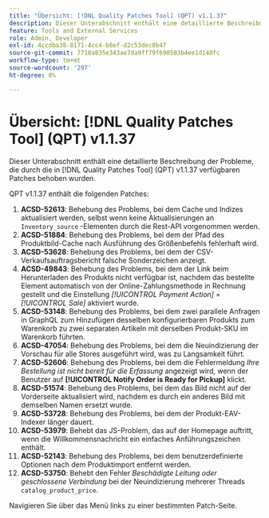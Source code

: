 ```yaml
---
title: "Übersicht: [!DNL Quality Patches Tool] (QPT) v1.1.37"
description: Dieser Unterabschnitt enthält eine detaillierte Beschreibung der Probleme, die durch die in [!DNL Quality Patches Tool]  (QPT) v1.1.37 verfügbaren Patches behoben wurden.
feature: Tools and External Services
role: Admin, Developer
exl-id: 4ccdba38-8171-4cc4-b8ef-d2c53dec0b47
source-git-commit: 7718a835e343ae7da9ff79f690503b4ee1d140fc
workflow-type: tm+mt
source-wordcount: '297'
ht-degree: 0%

---
```


# Übersicht: [!DNL Quality Patches Tool] (QPT) v1.1.37

Dieser Unterabschnitt enthält eine detaillierte Beschreibung der Probleme, die durch die in [!DNL Quality Patches Tool] (QPT) v1.1.37 verfügbaren Patches behoben wurden.

QPT v1.1.37 enthält die folgenden Patches:

1. **ACSD-52613**: Behebung des Problems, bei dem Cache und Indizes aktualisiert werden, selbst wenn keine Aktualisierungen an `Inventory_source` -Elementen durch die Rest-API vorgenommen werden.
1. **ACSD-51884**: Behebung des Problems, bei dem der Pfad des Produktbild-Cache nach Ausführung des Größenbefehls fehlerhaft wird.
1. **ACSD-53628**: Behebung des Problems, bei dem der CSV-Verkaufsauftragsbericht falsche Sonderzeichen anzeigt.
1. **ACSD-49843**: Behebung des Problems, bei dem der Link beim Herunterladen des Produkts nicht verfügbar ist, nachdem das bestellte Element automatisch von der Online-Zahlungsmethode in Rechnung gestellt und die Einstellung *[!UICONTROL Payment Action]* = *[!UICONTROL Sale]* aktiviert wurde.
1. **ACSD-53148**: Behebung des Problems, bei dem zwei parallele Anfragen in GraphQL zum Hinzufügen desselben konfigurierbaren Produkts zum Warenkorb zu zwei separaten Artikeln mit derselben Produkt-SKU im Warenkorb führten.
1. **ACSD-47054**: Behebung des Problems, bei dem die Neuindizierung der Vorschau für alle Stores ausgeführt wird, was zu Langsamkeit führt.
1. **ACSD-52606**: Behebung des Problems, bei dem die Fehlermeldung *Ihre Bestellung ist nicht bereit für die Erfassung* angezeigt wird, wenn der Benutzer auf **[!UICONTROL Notify Order is Ready for Pickup]** klickt.
1. **ACSD-51574**: Behebung des Problems, bei dem das Bild nicht auf der Vorderseite aktualisiert wird, nachdem es durch ein anderes Bild mit demselben Namen ersetzt wurde.
1. **ACSD-53728**: Behebung des Problems, bei dem der Produkt-EAV-Indexer länger dauert.
1. **ACSD-53979**: Behebt das JS-Problem, das auf der Homepage auftritt, wenn die Willkommensnachricht ein einfaches Anführungszeichen enthält.
1. **ACSD-52143**: Behebung des Problems, bei dem benutzerdefinierte Optionen nach dem Produktimport entfernt werden.
1. **ACSD-53750**: Behebt den Fehler *Beschädigte Leitung oder geschlossene Verbindung* bei der Neuindizierung mehrerer Threads `catalog_product_price`.

Navigieren Sie über das Menü links zu einer bestimmten Patch-Seite.
